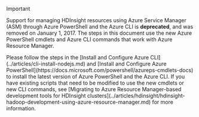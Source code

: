 > [!IMPORTANT]
> Support for managing HDInsight resources using Azure Service Manager (ASM) through Azure PowerShell and the Azure CLI is **deprecated**, and was removed on January 1, 2017. The steps in this document use the new Azure PowerShell cmdlets and Azure CLI commands that work with Azure Resource Manager.
><p> 
><p> Please follow the steps in the [Install and Configure Azure CLI](../articles/cli-install-nodejs.md) and [Install and Configure Azure PowerShell](https://docs.microsoft.com/powershell/azureps-cmdlets-docs)  to install the latest version of Azure PowerShell and the Azure CLI. If you have existing scripts that need to be modified to use the new cmdlets or new CLI commands, see [Migrating to Azure Resource Manager-based development tools for HDInsight clusters](../articles/hdinsight/hdinsight-hadoop-development-using-azure-resource-manager.md) for more information.
> 
>